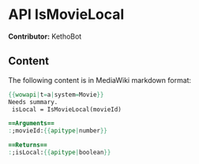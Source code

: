 # API IsMovieLocal

**Contributor:** KethoBot

## Content

The following content is in MediaWiki markdown format:

```mediawiki
{{wowapi|t=a|system=Movie}}
Needs summary.
 isLocal = IsMovieLocal(movieId)

==Arguments==
:;movieId:{{apitype|number}}

==Returns==
:;isLocal:{{apitype|boolean}}
```
